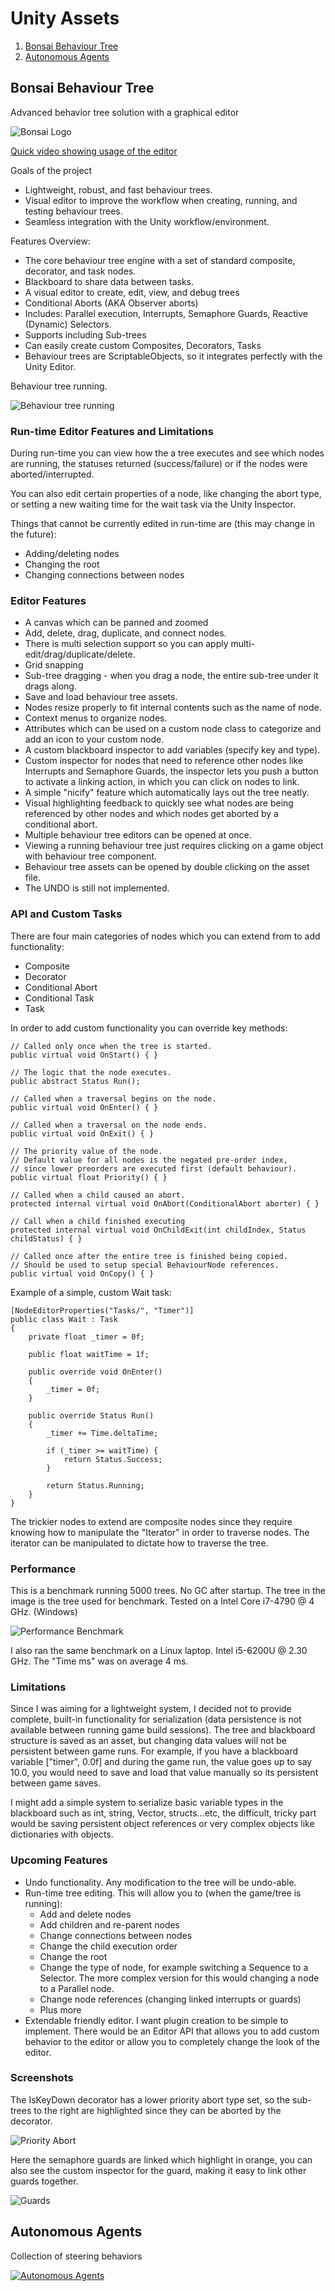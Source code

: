 # Unity Assets

1. [Bonsai Behaviour Tree](#bonsai-behaviour-tree)
2. [Autonomous Agents](#autonomous-agents)

## Bonsai Behaviour Tree
Advanced behavior tree solution with a graphical editor

![Bonsai Logo](http://i.imgur.com/rq9Tfja.png)

[Quick video showing usage of the editor](https://twitter.com/Unit_978/status/870426657781186560)

Goals of the project
- Lightweight, robust, and fast behaviour trees.
- Visual editor to improve the workflow when creating, running, and testing behaviour trees.
- Seamless integration with the Unity workflow/environment.

Features Overview:

- The core behaviour tree engine with a set of standard composite, decorator, and task nodes.
- Blackboard to share data between tasks.
- A visual editor to create, edit, view, and debug trees
- Conditional Aborts (AKA Observer aborts)
- Includes: Parallel execution, Interrupts, Semaphore Guards, Reactive (Dynamic) Selectors.
- Supports including Sub-trees
- Can easily create custom Composites, Decorators, Tasks
- Behaviour trees are ScriptableObjects, so it integrates perfectly with the Unity Editor.

Behaviour tree running.

![Behaviour tree running](http://i.imgur.com/aUe8neD.png)

### Run-time Editor Features and Limitations

During run-time you can view how the a tree executes and see which nodes are running, the statuses returned (success/failure) or if the nodes were aborted/interrupted.

You can also edit certain properties of a node, like changing the abort type, or setting a new waiting time for the wait task via the Unity Inspector.

Things that cannot be currently edited in run-time are (this may change in the future):
- Adding/deleting nodes
- Changing the root
- Changing connections between nodes

### Editor Features

- A canvas which can be panned and zoomed
- Add, delete, drag, duplicate, and connect nodes.
- There is multi selection support so you can apply multi-edit/drag/duplicate/delete.
- Grid snapping
- Sub-tree dragging - when you drag a node, the entire sub-tree under it drags along.
- Save and load behaviour tree assets.
- Nodes resize properly to fit internal contents such as the name of node.
- Context menus to organize nodes.
- Attributes which can be used on a custom node class to categorize and add an icon to your custom node.
- A custom blackboard inspector to add variables (specify key and type).
- Custom inspector for nodes that need to reference other nodes like Interrupts and Semaphore Guards, the inspector lets you push a button to activate a linking action, in which you can click on nodes to link.
- A simple "nicify" feature which automatically lays out the tree neatly.
- Visual highlighting feedback to quickly see what nodes are being referenced by other nodes and which nodes get aborted by a conditional abort.
- Multiple behaviour tree editors can be opened at once.
- Viewing a running behaviour tree just requires clicking on a game object with behaviour tree component.
- Behaviour tree assets can be opened by double clicking on the asset file.
- The UNDO is still not implemented.

### API and Custom Tasks
There are four main categories of nodes which you can extend from to add functionality:

- Composite
- Decorator
- Conditional Abort
- Conditional Task
- Task

In order to add custom functionality you can override key methods:

    // Called only once when the tree is started.
    public virtual void OnStart() { }

    // The logic that the node executes.
    public abstract Status Run();

    // Called when a traversal begins on the node.
    public virtual void OnEnter() { }

    // Called when a traversal on the node ends.
    public virtual void OnExit() { }

    // The priority value of the node.
    // Default value for all nodes is the negated pre-order index,
    // since lower preorders are executed first (default behaviour).
    public virtual float Priority() { }

    // Called when a child caused an abort.
    protected internal virtual void OnAbort(ConditionalAbort aborter) { }

    // Call when a child finished executing
    protected internal virtual void OnChildExit(int childIndex, Status childStatus) { }

    // Called once after the entire tree is finished being copied.
    // Should be used to setup special BehaviourNode references.
    public virtual void OnCopy() { }

Example of a simple, custom Wait task:

    [NodeEditorProperties("Tasks/", "Timer")]
    public class Wait : Task
    {
        private float _timer = 0f;

        public float waitTime = 1f;

        public override void OnEnter()
        {
            _timer = 0f;
        }

        public override Status Run()
        {
            _timer += Time.deltaTime;

            if (_timer >= waitTime) {
                return Status.Success;
            }

            return Status.Running;
        }
    }

The trickier nodes to extend are composite nodes since they require knowing how to manipulate the "Iterator" in order to traverse nodes. The iterator can be manipulated to dictate how to traverse the tree.

### Performance

This is a benchmark running 5000 trees. No GC after startup. The tree in the image is the tree used for benchmark. Tested on a Intel Core i7-4790 @ 4 GHz. (Windows)

![Performance Benchmark](http://i.imgur.com/hm0yHM1.png)

I also ran the same benchmark on a Linux laptop. Intel i5-6200U @ 2.30 GHz. The "Time ms" was on average 4 ms.

### Limitations

Since I was aiming for a lightweight system, I decided not to provide complete, built-in functionality for serialization (data persistence is not available between running  game build sessions). The tree and blackboard structure is saved as an asset, but changing data values will not be persistent between game runs. For example, if you have a blackboard variable ["timer", 0.0f] and during the game run, the value goes up to say 10.0, you would need to save and load that value manually so its persistent between game saves.

I might add a simple system to serialize basic variable types in the blackboard such as int, string, Vector, structs...etc, the difficult, tricky part would be saving persistent object references or very complex objects like dictionaries with objects.

### Upcoming Features

- Undo functionality. Any modification to the tree will be undo-able.
- Run-time tree editing. This will allow you to (when the game/tree is running):
  - Add and delete nodes
  - Add children and re-parent nodes
  - Change connections between nodes
  - Change the child execution order
  - Change the root
  - Change the type of node, for example switching a Sequence to a Selector. The more complex version for this would changing a node to a Parallel node.
  - Change node references (changing linked interrupts or guards)
  - Plus more
- Extendable friendly editor. I want plugin creation to be simple to implement. There would be an Editor API that allows you to add custom behavior to the editor or allow you to completely change the look of the editor.

### Screenshots

The IsKeyDown decorator has a lower priority abort type set, so the sub-trees to the right are highlighted since they can be aborted by the decorator.

![Priority Abort](http://i.imgur.com/S7SVlja.png)

Here the semaphore guards are linked which highlight in orange, you can also see the custom inspector for the guard, making it easy to link other guards together.

![Guards](http://i.imgur.com/9w3f1PE.png)

 ## Autonomous Agents

Collection of steering behaviors

[![Autonomous Agents](https://i.imgur.com/ZRBYoib.png)](https://www.youtube.com/watch?v=O_10_1WDj6Y)
